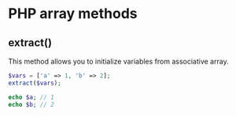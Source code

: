 # PHP array methods

## extract()

This method allows you to initialize variables from associative array.

```php
$vars = ['a' => 1, 'b' => 2];
extract($vars);

echo $a; // 1
echo $b; // 2
```
